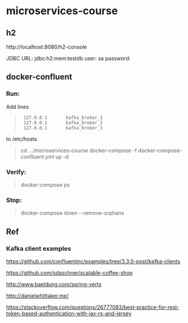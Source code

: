 # microservices-course



## h2
http://localhost:8080/h2-console

JDBC URL: jdbc:h2:mem:testdb
user: sa
password:

## docker-confluent

### Run:

Add lines
>      127.0.0.1       kafka_broker_1
>      127.0.0.1       kafka_broker_2
>      127.0.0.1       kafka_broker_3
to /etc/hosts

> cd .../microservices-course
> docker-compose -f docker-compose-confluent.yml up -d

### Verify:
> docker-compose ps
### Stop:
> docker-compose down  --remove-orphans



## Ref

### Kafka client examples
https://github.com/confluentinc/examples/tree/3.3.0-post/kafka-clients

https://github.com/sdaschner/scalable-coffee-shop

http://www.baeldung.com/spring-vertx

http://danielwhittaker.me/

https://stackoverflow.com/questions/26777083/best-practice-for-rest-token-based-authentication-with-jax-rs-and-jersey
